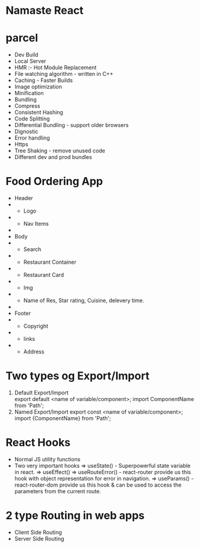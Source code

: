 # Namaste React

# parcel

- Dev Build
- Local Server
- HMR :- Hot Module Replacement
- File watching algorithm - written in C++
- Caching - Faster Builds
- Image optimization
- Minification
- Bundling
- Compress
- Consistent Hashing
- Code Splitting
- Differential Bundling - support older browsers
- Dignostic
- Error handling
- Https
- Tree Shaking - remove unused code
- Different dev and prod bundles

# Food Ordering App

- Header
- - Logo
- - Nav Items
-
- Body
- - Search
- - Restaurant Container
- - Restaurant Card
- - Img
- - Name of Res, Star rating, Cuisine, delevery time.
-
- Footer
- - Copyright
- - links
- - Address

# Two types og Export/Import

1. Default Export/Import  
   export default <name of variable/component>;
   import ComponentName from 'Path';
2. Named Export/Import
   export const <name of variable/component>;
   import {ComponentName} from 'Path';

# React Hooks

- Normal JS utility functions
- Two very important hooks
  => useState() - Superpowerful state variable in react.
  => useEffect()
  => useRouteError() - react-router provide us this hook with object representation for error in navigation.
  => useParams() - react-router-dom provide us this hook & can be used to access the parameters from the current route.

# 2 type Routing in web apps

- Client Side Routing
- Server Side Routing

